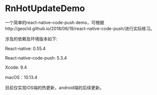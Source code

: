 # RnHotUpdateDemo
一个简单的react-native-code-push demo，可根据http://geocld.github.io/2018/06/19/react-native-code-push/进行实际练习。

涉及的依赖及环境版本如下:

React-native: 0.55.4

React-native-code-push: 5.3.4

Xcode: 9.4

macOS：10.13.4



目前仅实现iOS端的热更新，android端的后续更新。